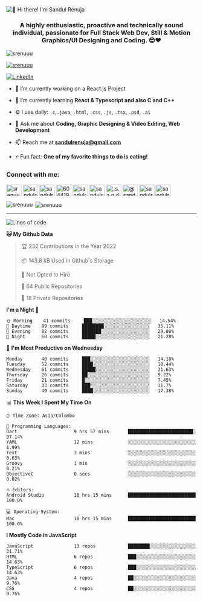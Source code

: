 <img src="https://user-images.githubusercontent.com/49369577/97047278-562d0200-1596-11eb-8a4f-656b2acf2b6a.gif" alt="👋 Hi there! I'm Sandul Renuja" title="👋 Hi there! I'm Sandul Renuja"/>
<h3 align="center">A highly enthusiastic, proactive and technically sound individual, passionate for Full Stack Web Dev, Still & Motion Graphics/UI Designing and Coding. 😎❤</h3>

<p align="left"> <img src="https://komarev.com/ghpvc/?username=srenuuu&label=Profile%20views&color=43cc11&style=flat" alt="srenuuu" /> </p>

<p align="left"> <a href="https://github.com/ryo-ma/github-profile-trophy"><img src="https://github-profile-trophy.vercel.app/?username=srenuuu&title=Commit,PullRequest,Repository" alt="srenuuu" /></a> </p>

<p align="left">
   <a href="https://linkedin.com/in/sandulr/" target="_blank">
      <img src="https://img.shields.io/badge/-Sandul Renuja-blue?style=for-the-badge&logo=Linkedin" alt="LinkedIn">
   </a>
</p>

- 🔭 I’m currently working on a React.js Project
- 🌱 I’m currently learning **React & Typescript and also C and C++**
- ⚙️ I use daily: `.c`,`.java`, `.html`, `.css`, `.js`, `.tsx`, `.psd`, `.ai`
- 💬 Ask me about **Coding, Graphic Designing & Video Editing, Web Development**
- 📫 Reach me at **sandulrenuja@gmail.com**

- ⚡ Fun fact: **One of my favorite things to do is eating!**

<h3 align="left">Connect with me:</h3>
<p align="left">
<a href="https://dev.to/srenuuu" target="blank"><img align="center" src="https://cdn.jsdelivr.net/npm/simple-icons@3.0.1/icons/dev-dot-to.svg" alt="srenuuu" height="30" width="40" /></a>
<a href="https://twitter.com/sandulr" target="blank"><img align="center" src="https://cdn.jsdelivr.net/npm/simple-icons@3.0.1/icons/twitter.svg" alt="sandulr" height="30" width="40" /></a>
<a href="https://linkedin.com/in/sandulr" target="blank"><img align="center" src="https://cdn.jsdelivr.net/npm/simple-icons@3.0.1/icons/linkedin.svg" alt="sandulr" height="30" width="40" /></a>
<a href="https://stackoverflow.com/users/6044198" target="blank"><img align="center" src="https://cdn.jsdelivr.net/npm/simple-icons@3.0.1/icons/stackoverflow.svg" alt="6044198" height="30" width="40" /></a>
<a href="https://kaggle.com/sandulrenuja" target="blank"><img align="center" src="https://cdn.jsdelivr.net/npm/simple-icons@3.0.1/icons/kaggle.svg" alt="sandulrenuja" height="30" width="40" /></a>
<a href="https://fb.com/sandulrenuja" target="blank"><img align="center" src="https://cdn.jsdelivr.net/npm/simple-icons@3.0.1/icons/facebook.svg" alt="sandulrenuja" height="30" width="40" /></a>
<a href="https://instagram.com/_s.a.n.d.u.l_" target="blank"><img align="center" src="https://cdn.jsdelivr.net/npm/simple-icons@3.0.1/icons/instagram.svg" alt="_s.a.n.d.u.l_" height="30" width="40" /></a>
<a href="https://medium.com/@sandulrenuja" target="blank"><img align="center" src="https://cdn.jsdelivr.net/npm/simple-icons@3.0.1/icons/medium.svg" alt="@sandulrenuja" height="30" width="40" /></a>
<a href="https://www.codechef.com/users/sandulr" target="blank"><img align="center" src="https://cdn.jsdelivr.net/npm/simple-icons@3.1.0/icons/codechef.svg" alt="sandulr" height="30" width="40" /></a>
<a href="https://www.hackerrank.com/sandulrenuja" target="blank"><img align="center" src="https://cdn.jsdelivr.net/npm/simple-icons@3.0.1/icons/hackerrank.svg" alt="sandulrenuja" height="30" width="40" /></a>
</p>


<p><img align="left" src="https://github-readme-stats.vercel.app/api/top-langs?username=srenuuu&show_icons=true&locale=en&layout=compact" alt="srenuuu" /></p>

<p>&nbsp;<img align="center" src="https://github-readme-stats.vercel.app/api?username=srenuuu&show_icons=true&locale=en" alt="srenuuu" /></p>

<hr>

<!--START_SECTION:waka-->
![Lines of code](https://img.shields.io/badge/From%20Hello%20World%20I%27ve%20Written-1.6%20million%20lines%20of%20code-blue)

**🐱 My Github Data** 

> 🏆 232 Contributions in the Year 2022
 > 
> 📦 143.8 kB Used in Github's Storage 
 > 
> 🚫 Not Opted to Hire
 > 
> 📜 64 Public Repositories
 > 
> 🔑 18 Private Repositories 

**I'm a Night 🦉** 

```text
🌞 Morning    41 commits     ███░░░░░░░░░░░░░░░░░░░░░░   14.54% 
🌆 Daytime    99 commits     ████████░░░░░░░░░░░░░░░░░   35.11% 
🌃 Evening    82 commits     ███████░░░░░░░░░░░░░░░░░░   29.08% 
🌙 Night      60 commits     █████░░░░░░░░░░░░░░░░░░░░   21.28%

```
📅 **I'm Most Productive on Wednesday** 

```text
Monday       40 commits     ███░░░░░░░░░░░░░░░░░░░░░░   14.18% 
Tuesday      52 commits     ████░░░░░░░░░░░░░░░░░░░░░   18.44% 
Wednesday    61 commits     █████░░░░░░░░░░░░░░░░░░░░   21.63% 
Thursday     26 commits     ██░░░░░░░░░░░░░░░░░░░░░░░   9.22% 
Friday       21 commits     █░░░░░░░░░░░░░░░░░░░░░░░░   7.45% 
Saturday     33 commits     ███░░░░░░░░░░░░░░░░░░░░░░   11.7% 
Sunday       49 commits     ████░░░░░░░░░░░░░░░░░░░░░   17.38%

```


📊 **This Week I Spent My Time On** 

```text
⌚︎ Time Zone: Asia/Colombo

💬 Programming Languages: 
Dart                     9 hrs 57 mins       ████████████████████████░   97.14% 
YAML                     12 mins             ░░░░░░░░░░░░░░░░░░░░░░░░░   1.99% 
Text                     3 mins              ░░░░░░░░░░░░░░░░░░░░░░░░░   0.63% 
Groovy                   1 min               ░░░░░░░░░░░░░░░░░░░░░░░░░   0.21% 
ObjectiveC               0 secs              ░░░░░░░░░░░░░░░░░░░░░░░░░   0.02%

🔥 Editors: 
Android Studio           10 hrs 15 mins      █████████████████████████   100.0%

💻 Operating System: 
Mac                      10 hrs 15 mins      █████████████████████████   100.0%

```

**I Mostly Code in JavaScript** 

```text
JavaScript               13 repos            ████████░░░░░░░░░░░░░░░░░   31.71% 
HTML                     6 repos             ███░░░░░░░░░░░░░░░░░░░░░░   14.63% 
TypeScript               6 repos             ███░░░░░░░░░░░░░░░░░░░░░░   14.63% 
Java                     4 repos             ██░░░░░░░░░░░░░░░░░░░░░░░   9.76% 
CSS                      4 repos             ██░░░░░░░░░░░░░░░░░░░░░░░   9.76%

```



<!--END_SECTION:waka-->
